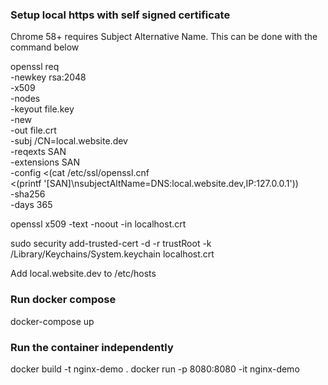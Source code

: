 ### Setup local https with self signed certificate

Chrome 58+ requires Subject Alternative Name. This can be done with the command below

openssl req \
-newkey rsa:2048 \
-x509 \
-nodes \
-keyout file.key \
-new \
-out file.crt \
-subj /CN=local.website.dev \
-reqexts SAN \
-extensions SAN \
-config <(cat /etc/ssl/openssl.cnf \
    <(printf '[SAN]\nsubjectAltName=DNS:local.website.dev,IP:127.0.0.1')) \
-sha256 \
-days 365

openssl x509 -text -noout -in localhost.crt

sudo security add-trusted-cert -d -r trustRoot -k /Library/Keychains/System.keychain localhost.crt

Add local.website.dev to /etc/hosts

### Run docker compose

docker-compose up

### Run the container independently
docker build -t nginx-demo .
docker run -p 8080:8080 -it nginx-demo

